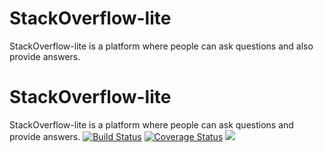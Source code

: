 # StackOverflow-lite
StackOverflow-lite is a platform where people can ask questions and also provide answers. 
# StackOverflow-lite
StackOverflow-lite is a platform where people can ask questions and provide answers. 
[![Build Status](https://travis-ci.org/wycliffkas/StackOverflow-lite.svg?branch=develop)](https://travis-ci.org/wycliffkas/StackOverflow-lite)
[![Coverage Status](https://coveralls.io/repos/github/wycliffkas/StackOverflow-lite/badge.svg?branch=develop)](https://coveralls.io/github/wycliffkas/StackOverflow-lite?branch=develop)
<a href="https://codeclimate.com/github/wycliffkas/StackOverflow-lite/maintainability"><img src="https://api.codeclimate.com/v1/badges/b424ab8cb9ea956652d1/maintainability" /></a>

